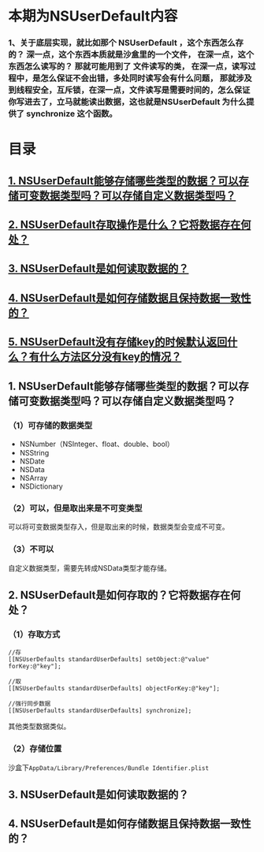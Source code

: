 # 本期为NSUserDefault内容
### 1、关于底层实现，就比如那个 NSUserDefault  ，这个东西怎么存的？ 深一点，这个东西本质就是沙盒里的一个文件， 在深一点，这个东西怎么读写的？ 那就可能用到了 文件读写的类， 在深一点，读写过程中，是怎么保证不会出错，多处同时读写会有什么问题， 那就涉及到线程安全，互斥锁，在深一点，文件读写是需要时间的，怎么保证你写进去了，立马就能读出数据，这也就是NSUserDefault 为什么提供了 synchronize 这个函数。

# 目录

## [1. NSUserDefault能够存储哪些类型的数据？可以存储可变数据类型吗？可以存储自定义数据类型吗？](#31)
## [2. NSUserDefault存取操作是什么？它将数据存在何处？](#32)
## [3. NSUserDefault是如何读取数据的？](#33)
## [4. NSUserDefault是如何存储数据且保持数据一致性的？](#34)
## [5. NSUserDefault没有存储key的时候默认返回什么？有什么方法区分没有key的情况？](#35)


<h2 id="31">1. NSUserDefault能够存储哪些类型的数据？可以存储可变数据类型吗？可以存储自定义数据类型吗？</h2>

### （1）可存储的数据类型

* NSNumber（NSInteger、float、double、bool）
* NSString
* NSDate
* NSData
* NSArray
* NSDictionary

### （2）可以，但是取出来是不可变类型
可以将可变数据类型存入，但是取出来的时候，数据类型会变成不可变。

### （3）不可以
自定义数据类型，需要先转成NSData类型才能存储。

<h2 id="32">2. NSUserDefault是如何存取的？它将数据存在何处？</h2>

### （1）存取方式
```objc
//存
[[NSUserDefaults standardUserDefaults] setObject:@"value" forKey:@"key"];
```

```objc
//取
[[NSUserDefaults standardUserDefaults] objectForKey:@"key"];
```

```objc
//强行同步数据
[[NSUserDefaults standardUserDefaults] synchronize];
```
其他类型数据类似。

### （2）存储位置
沙盒下`AppData/Library/Preferences/Bundle Identifier.plist`

<h2 id="33">3. NSUserDefault是如何读取数据的？</h2>

<h2 id="34">4. NSUserDefault是如何存储数据且保持数据一致性的？</h2>



